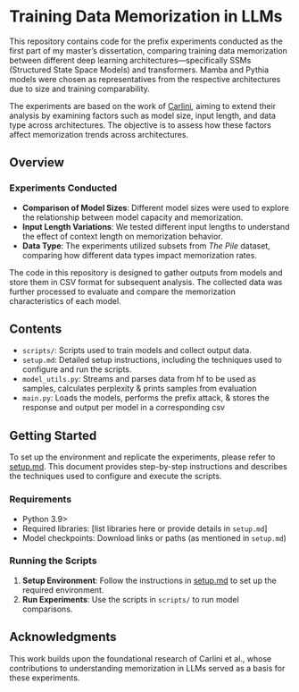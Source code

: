 # Training Data Memorization in LLMs

This repository contains code for the prefix experiments conducted as the first part of my master’s dissertation, comparing training data memorization between different deep learning architectures—specifically SSMs (Structured State Space Models) and transformers. Mamba and Pythia models were chosen as representatives from the respective architectures due to size and training comparability.

The experiments are based on the work of [Carlini](https://github.com/ftramer/LM_Memorization), aiming to extend their analysis by examining factors such as model size, input length, and data type across architectures. The objective is to assess how these factors affect memorization trends across architectures.

## Overview

### Experiments Conducted
- **Comparison of Model Sizes**: Different model sizes were used to explore the relationship between model capacity and memorization.
- **Input Length Variations**: We tested different input lengths to understand the effect of context length on memorization behavior.
- **Data Type**: The experiments utilized subsets from *The Pile* dataset, comparing how different data types impact memorization rates.

The code in this repository is designed to gather outputs from models and store them in CSV format for subsequent analysis. The collected data was further processed to evaluate and compare the memorization characteristics of each model.

## Contents
- `scripts/`: Scripts used to train models and collect output data.
- `setup.md`: Detailed setup instructions, including the techniques used to configure and run the scripts.
- `model_utils.py`: Streams and parses data from hf to be used as samples, calculates perplexity & prints samples from evaluation
- `main.py`: Loads the models, performs the prefix attack, & stores the response and output per model in a corresponding csv

## Getting Started

To set up the environment and replicate the experiments, please refer to [setup.md](setup.md). This document provides step-by-step instructions and describes the techniques used to configure and execute the scripts.

### Requirements
- Python 3.9>
- Required libraries: [list libraries here or provide details in `setup.md`]
- Model checkpoints: Download links or paths (as mentioned in `setup.md`)

### Running the Scripts
1. **Setup Environment**: Follow the instructions in [setup.md](setup.md) to set up the required environment.
2. **Run Experiments**: Use the scripts in `scripts/` to run model comparisons.


## Acknowledgments
This work builds upon the foundational research of Carlini et al., whose contributions to understanding memorization in LLMs served as a basis for these experiments.
